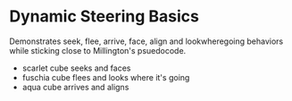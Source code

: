 # Dynamic Steering Basics

Demonstrates seek, flee, arrive, face, align and lookwheregoing behaviors while sticking close to Millington's psuedocode.
- scarlet cube seeks and faces
- fuschia cube flees and looks where it's going
- aqua cube arrives and aligns

